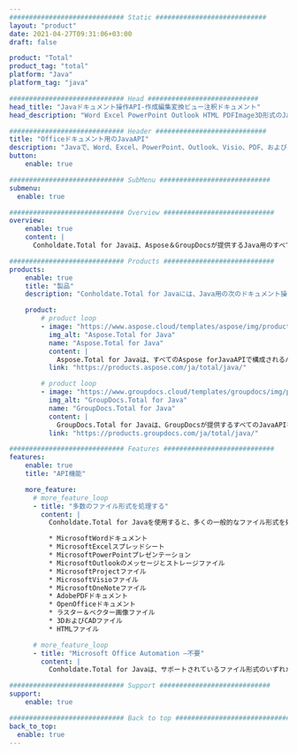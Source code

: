 ```yaml
---
############################# Static ############################
layout: "product"
date: 2021-04-27T09:31:06+03:00
draft: false

product: "Total"
product_tag: "total"
platform: "Java"
platform_tag: "java"

############################# Head ############################
head_title: "Javaドキュメント操作API-作成編集変換ビュー注釈ドキュメント"
head_description: "Word Excel PowerPoint Outlook HTML PDFImage3D形式のJavaドキュメント操作API。 JavaアプリケーションにバーコードとOCR機能を追加します。"

############################# Header ############################
title: "Officeドキュメント用のJavaAPI"
description: "Javaで、Word、Excel、PowerPoint、Outlook、Visio、PDF、およびその他の100を超えるファイル形式を作成、操作、変換、比較、検索、署名および表示します。"
button:
    enable: true

############################# SubMenu ############################
submenu:
  enable: true

############################# Overview ############################
overview:
    enable: true
    content: |
      Conholdate.Total for Javaは、Aspose＆GroupDocsが提供するJava用のすべてのファイル形式APIを単一のパッケージとして組み合わせたものです。これにより、開発者は、Java（J2SE、J2EE、J2ME）アプリケーション内のさまざまな一般的なドキュメント形式間で、作成、編集、印刷、表示、注釈付け、比較、署名、自動化、検索、および変換を行うことができます。

############################# Products ############################
products:
    enable: true
    title: "製品"
    description: "Conholdate.Total for Javaには、Java用の次のドキュメント操作APIが含まれています。"

    product:
        # product loop
        - image: "https://www.aspose.cloud/templates/aspose/img/products/total/aspose_total-for-java.svg"
          img_alt: "Aspose.Total for Java"
          name: "Aspose.Total for Java"
          content: |
            Aspose.Total for Javaは、すべてのAspose forJavaAPIで構成されるパッケージです。 Microsoft Officeをインストールしなくても、Word、Excel、PDF、PowerPoint、Outlook、およびその他の100を超えるファイル形式をJavaアプリケーション内で作成、操作、変換、およびレンダリングできます。
          link: "https://products.aspose.com/ja/total/java/"

        # product loop
        - image: "https://www.groupdocs.cloud/templates/groupdocs/img/products/total/border/groupdocs-total-java.svg"
          img_alt: "GroupDocs.Total for Java"
          name: "GroupDocs.Total for Java"
          content: |
            GroupDocs.Total for Javaは、GroupDocsが提供するすべてのJavaAPIをまとめたものです。これは、Javaアプリケーション内で最も一般的なファイル形式を表示、注釈付け、変換、比較、署名、透かし入れ、および編集する機能を提供します。
          link: "https://products.groupdocs.com/ja/total/java/"

############################# Features ############################
features:
    enable: true
    title: "API機能"

    more_feature:
      # more_feature_loop
      - title: "多数のファイル形式を処理する"
        content: |
          Conholdate.Total for Javaを使用すると、多くの一般的なファイル形式を処理できる、非常に用途の広いファイル処理システムを構築できます。次の種類のファイル形式を簡単に開いたり、作成したり、変更したり、相互変換したりすることができます。

          * MicrosoftWordドキュメント
          * MicrosoftExcelスプレッドシート
          * MicrosoftPowerPointプレゼンテーション
          * MicrosoftOutlookのメッセージとストレージファイル
          * MicrosoftProjectファイル
          * MicrosoftVisioファイル
          * MicrosoftOneNoteファイル
          * AdobePDFドキュメント
          * OpenOfficeドキュメント
          * ラスター＆ベクター画像ファイル
          * 3DおよびCADファイル
          * HTMLファイル

      # more_feature_loop
      - title: "Microsoft Office Automation –不要"
        content: |
          Conholdate.Total for Javaは、サポートされているファイル形式のいずれかで動作するためにMicrosoftOfficeやその他のツールを必要としないマネージコードを使用して構築されています。これは、サポートされている機能、セキュリティ、安定性、スケーラビリティ、速度、および価格の点で、MicrosoftOfficeオートメーションの完璧な代替手段です。

############################# Support ############################
support:
    enable: true

############################# Back to top ###############################
back_to_top:
  enable: true
---
```

